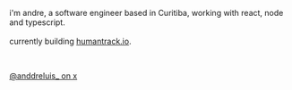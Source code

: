 i'm andre, a software engineer based in Curitiba, working with react, node and typescript. <br /> <br /> 
currently building <a href="humantrack.io">humantrack.io</a>.


<br/>  
 
<a href="https://twitter.com/anddreluis_">@anddreluis_ on x</a> 
 ### 
